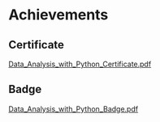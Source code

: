 

# Achievements
## Certificate
[Data_Analysis_with_Python_Certificate.pdf](https://prod-files-secure.s3.us-west-2.amazonaws.com/03e82b26-cccb-4906-bb56-adabcbdc0655/1aa3a050-2338-4a85-85d5-899bad17a31c/Data_Analysis_with_Python_Certificate.pdf?X-Amz-Algorithm=AWS4-HMAC-SHA256&X-Amz-Content-Sha256=UNSIGNED-PAYLOAD&X-Amz-Credential=ASIAZI2LB4662AQASGWP%2F20250207%2Fus-west-2%2Fs3%2Faws4_request&X-Amz-Date=20250207T062127Z&X-Amz-Expires=3600&X-Amz-Security-Token=IQoJb3JpZ2luX2VjEFYaCXVzLXdlc3QtMiJHMEUCIQDtG40AhbaF5DQE8S0Un84lRxrfHpLAuWLWP9PQQ48r7gIgJozM9v7lv9vcPuq46AQsSrfRE6uuPD%2FzovFds5Ee9Ugq%2FwMIbxAAGgw2Mzc0MjMxODM4MDUiDDxTih5TIx%2F%2Fyt4F0SrcA3gHWrpZ3X%2FDlFfkzMTtRe7tvNZHf75cFOjcxhOb5igaW85CWtz1QjflC7oDQTNeOrYjMw%2F7VaXuLzGR6plLKpJPyxJqf8l5mhyR7n1A%2B1qk64oQayhd69XvkjdHb8vqqeSKFbmWDjzYDM%2BVmny55PEhBKjqmv4v5dVmIc%2Fn7sBKlR9HfqHCvtsXi3%2Bw9UtoStUEOuPnFPspG2hqV%2FV8JdM3T%2B62oTb7LsKbb3Ej7k%2Bm%2BOubz9cP4hQO7bHrgbv%2BypfyTw2nTrEcWwU4Mn%2B1UWaXqQVjpJOzvvibqdE4XpTmxpGZl0ZJsqg64mgqURHMrrl3zfJvSbXBnd%2B%2F6%2FVFcwQ7vWjNWq%2FGfqDS3OPLW1Y8nPGobR2G7ah3IzCYNOZLajhF8i3Lhj2a652d6J10mSGErRyxEg258Y8t%2FG9RLGq5kdRAtHn8i5svlAvCILE%2BPQAE%2Fg6Ee8L2gnV4qqYZ1SaE%2B4V0yhJx7BLO3q5nLJSPEThFE9HdVNTkFgxbFvW6Wj5pWanYJKeYt7KecRqWhslLEWTczJ9PsAX0m14qevkvPgIaILZJBDCVn%2BSEjEVljqcVl2LDJ2GIV5gXyuGG6PO0UL0yUd48b2DuVhZhG6Hroaz2t%2B9CNcfRanHzMK7Alr0GOqUBG75%2F%2F1LYRYYnVsXsc6ZMNa1mC6Jd%2Fa3exhnnF0N2b1BSsPEx4fusGNHT5r6qB6QCvGJoGbkn83JM%2BMd8%2BIgyG%2BTyeETLIiPswQmKmJRjRIyEVgtWisTCz3Ix5XxcMjWaNv1HkqMcy2jNfY3f5N%2FIMxp7NLAAoZrYtO3%2FyMzigfBe54a3fuoNetmEqkvJEb%2FxIehG3Hty5N7STU2NxcJ30ptMtjOr&X-Amz-Signature=179211f41848b7a23eb380ad2970efb73c2b44c9d0950b3b7f4dfc264a376516&X-Amz-SignedHeaders=host&x-id=GetObject)
## Badge
[Data_Analysis_with_Python_Badge.pdf](https://prod-files-secure.s3.us-west-2.amazonaws.com/03e82b26-cccb-4906-bb56-adabcbdc0655/4fa9bcf8-b584-40dd-8775-c0bfadf6a6f0/Data_Analysis_with_Python_Badge.pdf?X-Amz-Algorithm=AWS4-HMAC-SHA256&X-Amz-Content-Sha256=UNSIGNED-PAYLOAD&X-Amz-Credential=ASIAZI2LB4662AQASGWP%2F20250207%2Fus-west-2%2Fs3%2Faws4_request&X-Amz-Date=20250207T062127Z&X-Amz-Expires=3600&X-Amz-Security-Token=IQoJb3JpZ2luX2VjEFYaCXVzLXdlc3QtMiJHMEUCIQDtG40AhbaF5DQE8S0Un84lRxrfHpLAuWLWP9PQQ48r7gIgJozM9v7lv9vcPuq46AQsSrfRE6uuPD%2FzovFds5Ee9Ugq%2FwMIbxAAGgw2Mzc0MjMxODM4MDUiDDxTih5TIx%2F%2Fyt4F0SrcA3gHWrpZ3X%2FDlFfkzMTtRe7tvNZHf75cFOjcxhOb5igaW85CWtz1QjflC7oDQTNeOrYjMw%2F7VaXuLzGR6plLKpJPyxJqf8l5mhyR7n1A%2B1qk64oQayhd69XvkjdHb8vqqeSKFbmWDjzYDM%2BVmny55PEhBKjqmv4v5dVmIc%2Fn7sBKlR9HfqHCvtsXi3%2Bw9UtoStUEOuPnFPspG2hqV%2FV8JdM3T%2B62oTb7LsKbb3Ej7k%2Bm%2BOubz9cP4hQO7bHrgbv%2BypfyTw2nTrEcWwU4Mn%2B1UWaXqQVjpJOzvvibqdE4XpTmxpGZl0ZJsqg64mgqURHMrrl3zfJvSbXBnd%2B%2F6%2FVFcwQ7vWjNWq%2FGfqDS3OPLW1Y8nPGobR2G7ah3IzCYNOZLajhF8i3Lhj2a652d6J10mSGErRyxEg258Y8t%2FG9RLGq5kdRAtHn8i5svlAvCILE%2BPQAE%2Fg6Ee8L2gnV4qqYZ1SaE%2B4V0yhJx7BLO3q5nLJSPEThFE9HdVNTkFgxbFvW6Wj5pWanYJKeYt7KecRqWhslLEWTczJ9PsAX0m14qevkvPgIaILZJBDCVn%2BSEjEVljqcVl2LDJ2GIV5gXyuGG6PO0UL0yUd48b2DuVhZhG6Hroaz2t%2B9CNcfRanHzMK7Alr0GOqUBG75%2F%2F1LYRYYnVsXsc6ZMNa1mC6Jd%2Fa3exhnnF0N2b1BSsPEx4fusGNHT5r6qB6QCvGJoGbkn83JM%2BMd8%2BIgyG%2BTyeETLIiPswQmKmJRjRIyEVgtWisTCz3Ix5XxcMjWaNv1HkqMcy2jNfY3f5N%2FIMxp7NLAAoZrYtO3%2FyMzigfBe54a3fuoNetmEqkvJEb%2FxIehG3Hty5N7STU2NxcJ30ptMtjOr&X-Amz-Signature=a029217326d566c6a5177f252e76a86ef84ad6e1c5bad510ea61b3e41a24079c&X-Amz-SignedHeaders=host&x-id=GetObject)

